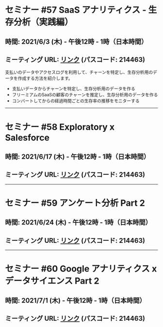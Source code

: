 # セミナー #57 SaaS アナリティクス - 生存分析（実践編）

## 時間: 2021/6/3 (木) - 午後12時 - 1時（日本時間）

## ミーティング URL: [リンク](https://us02web.zoom.us/j/331585134?pwd=VGVyeXBRWjFMT2hESFdhSU45Z2d0dz09) (パスコード: 214463)

支払いのデータやアクセスログを利用して、チャーンを特定し、生存分析用のデータを作成する方法を紹介します。

- 支払いデータからチャーンを特定し、生存分析用のデータを作る
- フリーミアムのSaaSの顧客のチャーンを推定し、生存分析用のデータを作る
- コンバートしてからの経過時間ごとの生存率の推移をモニターする

---

# セミナー #58 Exploratory x Salesforce

## 時間: 2021/6/17 (木) - 午後12時 - 1時（日本時間）

## ミーティング URL: [リンク](https://us02web.zoom.us/j/331585134?pwd=VGVyeXBRWjFMT2hESFdhSU45Z2d0dz09) (パスコード: 214463)

---

# セミナー #59 アンケート分析 Part 2

## 時間: 2021/6/24 (木) - 午後12時 - 1時（日本時間）

## ミーティング URL: [リンク](https://us02web.zoom.us/j/331585134?pwd=VGVyeXBRWjFMT2hESFdhSU45Z2d0dz09) (パスコード: 214463)

---

# セミナー #60 Google アナリティクス x データサイエンス Part 2

## 時間: 2021/7/1 (木) - 午後12時 - 1時（日本時間）

## ミーティング URL: [リンク](https://us02web.zoom.us/j/331585134?pwd=VGVyeXBRWjFMT2hESFdhSU45Z2d0dz09) (パスコード: 214463)
